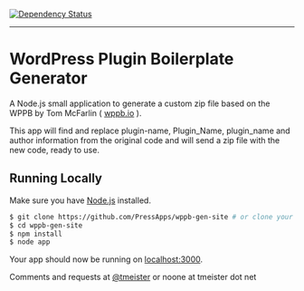 [![Dependency Status](https://david-dm.org/tmeister/wppb-gen-site.svg)](https://david-dm.org/tmeister/wppb-gen-site.svg)
___

# WordPress Plugin Boilerplate Generator

A Node.js small application to generate a custom zip file based on the WPPB by Tom McFarlin ( [wppb.io](http://wppb.io) ).

This app will find and replace plugin-name, Plugin_Name, plugin_name and author information from the original code and will send a zip file with the new code, ready to use.

## Running Locally

Make sure you have [Node.js](http://nodejs.org/) installed.

```sh
$ git clone https://github.com/PressApps/wppb-gen-site # or clone your own fork
$ cd wppb-gen-site
$ npm install
$ node app
```

Your app should now be running on [localhost:3000](http://localhost:3000/).

Comments and requests at [@tmeister](https://twitter.com/tmeister) or noone at tmeister dot net
